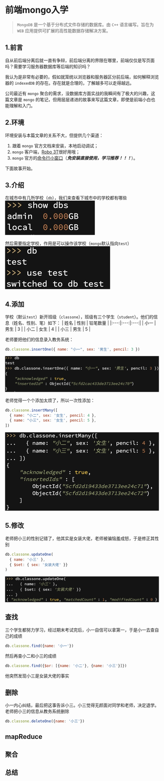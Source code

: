 # 前端mongo入学
> `MongoDB` 是一个基于分布式文件存储的数据库。由 `C++` 语言编写。旨在为 `WEB` 应用提供可扩展的高性能数据存储解决方案。

## 1.前言
自从前后端分离后就一直有争辩，前后端分离的界限在哪里，前端仅仅是写页面吗？需要学习服务器数据库等后端的知识吗？

我认为是非常有必要的，假如就笼统以浏览器和服务器区分前后端，如何解释浏览器的 `indexedDB` 的存在。存在就是合理的，了解越多可以走得越远。

公司最近有 `mongo` 聚合的需求，没数据库方面实战的我瞬间有了极大的兴趣，这篇文章是 `mongo` 的笔记，但用层层递进的故事来写这篇文章，即使是前端小白也能理解和入门。

## 2.环境
环境安装与本篇文章的关系不大，但提供几个渠道：
1. 跟着 `mongo` 官方文档来安装，本地启动调试；
2. `mongo` 客户端，[Robo 3T](https://robomongo.org/)很好用哦；
3. `mongo` 官方的[命令行小窗口](https://docs.mongodb.com/manual/tutorial/insert-documents/)（***免安装直接使用，学习推荐！！！***）。

下面故事开始。
## 3.介绍
在城市中有几所学校（`db`），我们来查看下城市中的学校都有哪些
![3-1](./3-1.jpg)

然后需要指定学校，作用是可以操作该学校（`mongo`默认指向`test`）
![3-2](./3-2.jpg)

## 4.添加
学校（默认`test`）新开班级（`classone`），班级有三个学生（`student`）。他们的信息（姓名、性别、笔）如下：
| 姓名 | 性别 | 铅笔数量 |
|:---:|:---:|:---:|
| 小一 | 男生 | 3 |
| 小二 | 女生 | 4 |
| 小三 | 男生 | 5 |

老师要把他们的信息录入教务系统：
```javascript
db.classone.insertOne({ name: "小一", sex: '男生', pencil: 3 })
```
![4-1](./4-1.jpg)

老师觉得一个个添加太烦了，所以一次性添加：
```javascript
db.classone.insertMany([
  { name: "小二", sex: '女生', pencil: 4 },
  { name: "小三", sex: '女生', pencil: 5 },
])
```
![4-2](./4-2.jpg)

## 5.修改
老师把小三的性别记错了，他其实是女装大佬，老师被骗恼羞成怒，于是修正其性别
```javascript
db.classone.updateOne(
  { name: '小三' },
  { $set: { sex: '女装大佬' }}
)
```
![5-1](./5-1.jpg)

## 查找
三个学生都努力学习，经过期末考试完后，小一自信可以拿第一，于是小一去查自己的成绩
```javascript
db.classone.find({name: '小一'})
```

然后再查小二和小三的成绩
```javascript
db.classone.find({$or: [{name: '小二'}, {name: '小三'}]})
```

他突然发现小三是女装大佬的事实

## 删除
小一内心纠结，最后把这事告诉小三。小三觉得无颜面对同学和老师，决定退学。老师把小三的信息从教务系统删除

```javascript
db.classone.deleteOne({name: '小三'})
```

## mapReduce
## 聚合
## 总结
